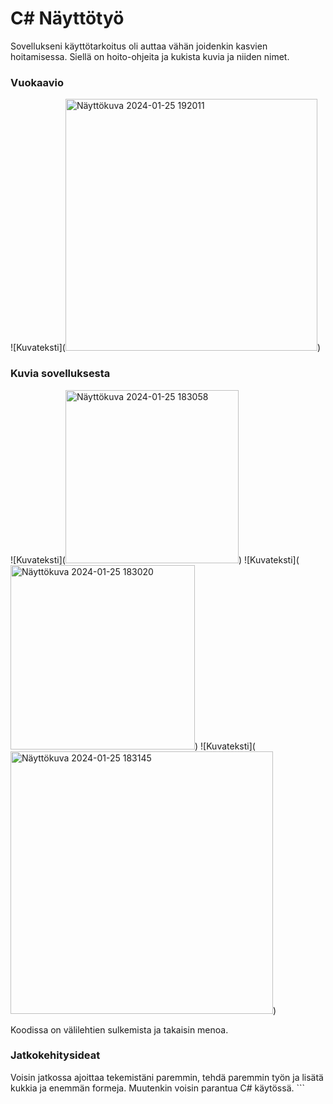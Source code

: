 # C# Näyttötyö
Sovellukseni käyttötarkoitus oli auttaa vähän joidenkin kasvien hoitamisessa. Siellä on hoito-ohjeita ja kukista kuvia ja niiden nimet.


<h3>Vuokaavio</h3>
![Kuvateksti](<img width="403" alt="Näyttökuva 2024-01-25 192011" src="https://github.com/ellenaatti/Puutarhasovellus/assets/151004400/3c290c5c-bb21-487b-ad1c-f2e321f355e8">)

<h3>Kuvia sovelluksesta</h3>
![Kuvateksti](<img width="277" alt="Näyttökuva 2024-01-25 183058" src="https://github.com/ellenaatti/Puutarhasovellus/assets/151004400/3d584a6b-34bb-44a3-bd13-ea1589c0218a">)
![Kuvateksti](<img width="295" alt="Näyttökuva 2024-01-25 183020" src="https://github.com/ellenaatti/Puutarhasovellus/assets/151004400/ed0026cb-6135-412f-9cea-a265ada080dd">)
![Kuvateksti](<img width="420" alt="Näyttökuva 2024-01-25 183145" src="https://github.com/ellenaatti/Puutarhasovellus/assets/151004400/cd8a3656-4bdd-407b-afab-e9776e64f225">)

Koodissa on välilehtien sulkemista ja takaisin menoa.

<h3>Jatkokehitysideat</h3>
Voisin jatkossa ajoittaa tekemistäni paremmin, tehdä paremmin työn ja lisätä kukkia ja enemmän formeja. Muutenkin voisin parantua C# käytössä.
```
